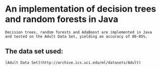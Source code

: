 # An implementation of decision trees and random forests in Java

	Decision trees, random forests and AdaBoost are implemented in Java and tested on the Adult Data Set, yielding an accuracy of 80-85%.

## The data set used:
	
	[Adult Data Set](http://archive.ics.uci.edu/ml/datasets/Adult)
